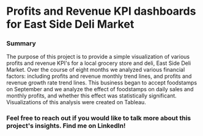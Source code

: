# Profits and Revenue KPI dashboards for East Side Deli Market

### Summary
The purpose of this project is to provide a simple visualization of various profits and revenue KPI's for a local grocery store and deli, East Side Deli Market.
Over the course of eight months we analyzed various financial factors: including profits and revenue monthly trend lines, and profits and revenue growth rate trend lines. 
This business began to accept foodstamps on September and we analyze the effect of foodstamps on daily sales and monthly profits, and whether this effect was statistically significant. 
Visualizations of this analysis were created on Tableau.

### Feel free to reach out if you would like to talk more about this project's insights. Find me on LinkedIn!
